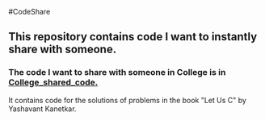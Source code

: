 #CodeShare
## This repository contains code I want to instantly share with someone.
### The code I want to share with someone in College is in [College_shared_code.](https://github.com/Narendra404/CodeShare/tree/main/College_shared_code)
 It contains code for the solutions of problems in the book "Let Us C" by Yashavant Kanetkar. 
